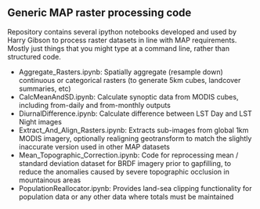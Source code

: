 Generic MAP raster processing code
----------------------------------

Repository contains several ipython notebooks developed and used by Harry Gibson to process raster datasets in line with MAP requirements.
Mostly just things that you might type at a command line, rather than structured code.

* Aggregate_Rasters.ipynb: Spatially aggregate (resample down) continuous or categorical rasters (to generate 5km cubes, landcover summaries, etc)
* CalcMeanAndSD.ipynb: Calculate synoptic data from MODIS cubes, including from-daily and from-monthly outputs
* DiurnalDifference.ipynb: Calculate difference between LST Day and LST Night images
* Extract_And_Align_Rasters.ipynb: Extracts sub-images from global 1km MODIS imagery, optionally realigning geotransform to match the slightly inaccurate version used in other MAP datasets
* Mean_Topographic_Correction.ipynb: Code for reprocessing mean / standard deviation dataset for BRDF imagery prior to gapfilling, to reduce the anomalies caused by severe topographic occlusion in mountainous areas
* PopulationReallocator.ipynb: Provides land-sea clipping functionality for population data or any other data where totals must be maintained 
